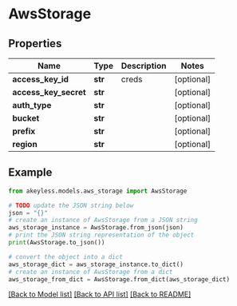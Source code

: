 # AwsStorage


## Properties

Name | Type | Description | Notes
------------ | ------------- | ------------- | -------------
**access_key_id** | **str** | creds | [optional] 
**access_key_secret** | **str** |  | [optional] 
**auth_type** | **str** |  | [optional] 
**bucket** | **str** |  | [optional] 
**prefix** | **str** |  | [optional] 
**region** | **str** |  | [optional] 

## Example

```python
from akeyless.models.aws_storage import AwsStorage

# TODO update the JSON string below
json = "{}"
# create an instance of AwsStorage from a JSON string
aws_storage_instance = AwsStorage.from_json(json)
# print the JSON string representation of the object
print(AwsStorage.to_json())

# convert the object into a dict
aws_storage_dict = aws_storage_instance.to_dict()
# create an instance of AwsStorage from a dict
aws_storage_from_dict = AwsStorage.from_dict(aws_storage_dict)
```
[[Back to Model list]](../README.md#documentation-for-models) [[Back to API list]](../README.md#documentation-for-api-endpoints) [[Back to README]](../README.md)


